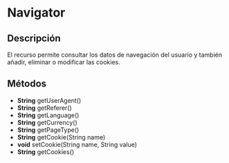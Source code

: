 # Navigator

## Descripción

El recurso permite consultar los datos de navegación del usuario y también añadir, eliminar o modificar las cookies.

## Métodos

- **String** getUserAgent()
- **String** getReferer()
- **String** getLanguage()
- **String** getCurrency()
- **String** getPageType()
- **String** getCookie(String name)
- **void** setCookie(String name, String value)
- **String** getCookies()
